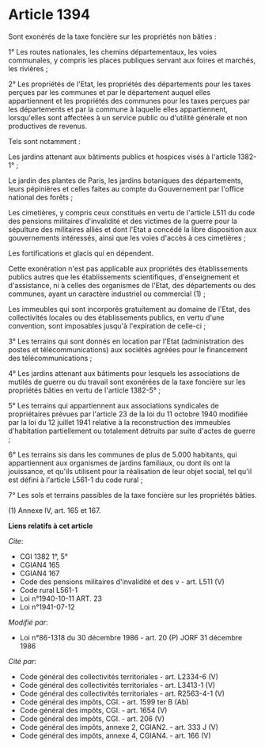 # Article 1394

Sont exonérés de la taxe foncière sur les propriétés non bâties :

1° Les routes nationales, les chemins départementaux, les voies communales, y compris les places publiques servant aux foires
et marchés, les rivières ;

2° Les propriétés de l'Etat, les propriétés des départements pour les taxes perçues par les communes et par le département
auquel elles appartiennent et les propriétés des communes pour les taxes perçues par les départements et par la commune à
laquelle elles appartiennent, lorsqu'elles sont affectées à un service public ou d'utilité générale et non productives de
revenus.

Tels sont notamment :

Les jardins attenant aux bâtiments publics et hospices visés à l'article 1382-1° ;

Le jardin des plantes de Paris, les jardins botaniques des départements, leurs pépinières et celles faites au compte du
Gouvernement par l'office national des forêts ;

Les cimetières, y compris ceux constitués en vertu de l'article L511 du code des pensions militaires d'invalidité et des
victimes de la guerre pour la sépulture des militaires alliés et dont l'Etat a concédé la libre disposition aux gouvernements
intéressés, ainsi que les voies d'accès à ces cimetières ;

Les fortifications et glacis qui en dépendent.

Cette exonération n'est pas applicable aux propriétés des établissements publics autres que les établissements scientifiques,
d'enseignement et d'assistance, ni à celles des organismes de l'Etat, des départements ou des communes, ayant un caractère
industriel ou commercial (1) ;

Les immeubles qui sont incorporés gratuitement au domaine de l'Etat, des collectivités locales ou des établissements publics,
en vertu d'une convention, sont imposables jusqu'à l'expiration de celle-ci ;

3° Les terrains qui sont donnés en location par l'Etat (administration des postes et télécommunications) aux sociétés agréées
pour le financement des télécommunications ;

4° Les jardins attenant aux bâtiments pour lesquels les associations de mutilés de guerre ou du travail sont exonérées de la
taxe foncière sur les propriétés bâties en vertu de l'article 1382-5° ;

5° Les terrains qui appartiennent aux associations syndicales de propriétaires prévues par l'article 23 de la loi du 11
octobre 1940 modifiée par la loi du 12 juillet 1941 relative à la reconstruction des immeubles d'habitation partiellement ou
totalement détruits par suite d'actes de guerre ;

6° Les terrains sis dans les communes de plus de 5.000 habitants, qui appartiennent aux organismes de jardins familiaux, ou
dont ils ont la jouissance, et qu'ils utilisent pour la réalisation de leur objet social, tel qu'il est défini à l'article
L561-1 du code rural ;

7° Les sols et terrains passibles de la taxe foncière sur les propriétés bâties.

(1) Annexe IV, art. 165 et 167.

**Liens relatifs à cet article**

_Cite_:

  - CGI 1382 1°, 5°
  - CGIAN4 165
  - CGIAN4 167
  - Code des pensions militaires d'invalidité et des v - art. L511 (V)
  - Code rural L561-1
  - Loi n°1940-10-11 ART. 23
  - Loi n°1941-07-12

_Modifié par_:

  - Loi n°86-1318 du 30 décembre 1986 - art. 20 (P) JORF 31 décembre 1986

_Cité par_:

  - Code général des collectivités territoriales - art. L2334-6 (V)
  - Code général des collectivités territoriales - art. L3413-1 (V)
  - Code général des collectivités territoriales - art. R2563-4-1 (V)
  - Code général des impôts, CGI. - art. 1599 ter B (Ab)
  - Code général des impôts, CGI. - art. 1654 (V)
  - Code général des impôts, CGI. - art. 206 (V)
  - Code général des impôts, annexe 2, CGIAN2. - art. 333 J (V)
  - Code général des impôts, annexe 4, CGIAN4. - art. 166 (V)
